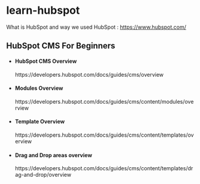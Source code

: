 # learn-hubspot

What is HubSpot and way we used HubSpot : https://www.hubspot.com/



<h2>HubSpot CMS For Beginners</h2>

<ul>
  <li>
    <h4>HubSpot CMS Overview</h4>
    <p>https://developers.hubspot.com/docs/guides/cms/overview</p>
  </li>

  <li>
    <h4>Modules Overview</h4>
    <p>https://developers.hubspot.com/docs/guides/cms/content/modules/overview</p>    
  </li>

  
  <li>
    <h4>Template Overview</h4>
    <p>https://developers.hubspot.com/docs/guides/cms/content/templates/overview</p>
  </li>

  <li>
    <h4>Drag and Drop areas overview</h4>
    <p>https://developers.hubspot.com/docs/guides/cms/content/templates/drag-and-drop/overview</p>
  </li>
  

  
</ul>
